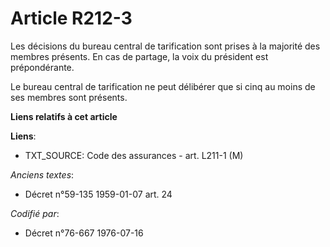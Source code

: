# Article R212-3

Les décisions du bureau central de tarification sont prises à la majorité des membres présents. En cas de partage, la voix du
président est prépondérante.

Le bureau central de tarification ne peut délibérer que si cinq au moins de ses membres sont présents.

**Liens relatifs à cet article**

**Liens**:

  - TXT_SOURCE: Code des assurances - art. L211-1 (M)

_Anciens textes_:

  - Décret n°59-135 1959-01-07 art. 24

_Codifié par_:

  - Décret n°76-667 1976-07-16
